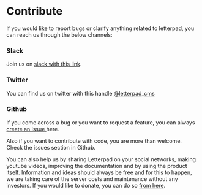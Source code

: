 # Contribute

If you would like to report bugs or clarify anything related to letterpad, you can reach us through the below channels:

### Slack

Join us on [slack with this link](https://join.slack.com/t/letterpad/shared\_invite/zt-4vcma4ac-HUFO\~9rYaerc1jFxM7U\_7A).

### Twitter

You can find us on twitter with this handle [@letterpad\_cms](https://twitter.com/letterpad\_cms)

### Github

If you come across a bug or you want to request a feature, you can always [create an issue ](https://github.com/letterpad/letterpad/issues/new)here.

Also if you want to contribute with code, you are more than welcome. Check the issues section in Github.



You can also help us by sharing Letterpad on your social networks, making youtube videos, improving the documentation and by using the product itself. Information and ideas should always be free and for this to happen, we are taking care of the server costs and maintenance without any investors. If you would like to donate, you can do so [from here](https://opencollective.com/letterpad).&#x20;
